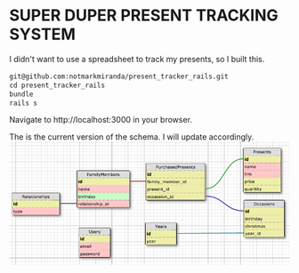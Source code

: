 # SUPER DUPER PRESENT TRACKING SYSTEM

I didn't want to use a spreadsheet to track my presents, so I built this.

```
git@github.com:notmarkmiranda/present_tracker_rails.git
cd present_tracker_rails
bundle
rails s
```

Navigate to http://localhost:3000 in your browser.

The is the current version of the schema. I will update accordingly.
![schema](./readme_assets/schema.png)

